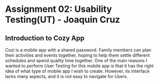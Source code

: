 # Assignment 02: Usability Testing(UT) - Joaquin Cruz 


## Introduction to Cozy App


Cozi is a mobile app with a shared password. Family members can plan their activities and events together, hoping to help them settle different schedules and spend quality time together. One of the main reasons I wanted to perform User Testing for this mobile app is that it has the right idea of what type of mobile app I wish to create. However, its interface lacks many aspects, and it is not easy to navigate for Users. 
